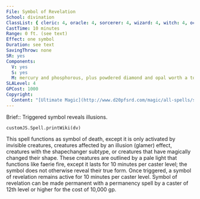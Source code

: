 ```yaml
---
File: Symbol of Revelation
School: divination
ClassList: { cleric: 4, oracle: 4, sorcerer: 4, wizard: 4, witch: 4, occultist: 3 }
CastTime: 10 minutes
Range: 0 ft. (see text)
Effect: one symbol
Duration: see text
SavingThrow: none
SR: yes
Components:
  V: yes
  S: yes
  M: mercury and phosphorous, plus powdered diamond and opal worth a total of 1,000 gp
SLALevel: 4
GPCost: 1000
Copyright:
  Content: "[Ultimate Magic](http://www.d20pfsrd.com/magic/all-spells/s/symbol-of-revelation)"
---
```

Brief:: Triggered symbol reveals illusions.

```dataviewjs
customJS.Spell.printWiki(dv)
```

This spell functions as symbol of death, except it is only activated by invisible creatures, creatures affected by an illusion (glamer) effect, creatures with the shapechanger subtype, or creatures that have magically changed their shape. These creatures are outlined by a pale light that functions like faerie fire, except it lasts for 10 minutes per caster level; the symbol does not otherwise reveal their true form. Once triggered, a symbol of revelation remains active for 10 minutes per caster level.  Symbol of revelation can be made permanent with a permanency spell by a caster of 12th level or higher for the cost of 10,000 gp.
